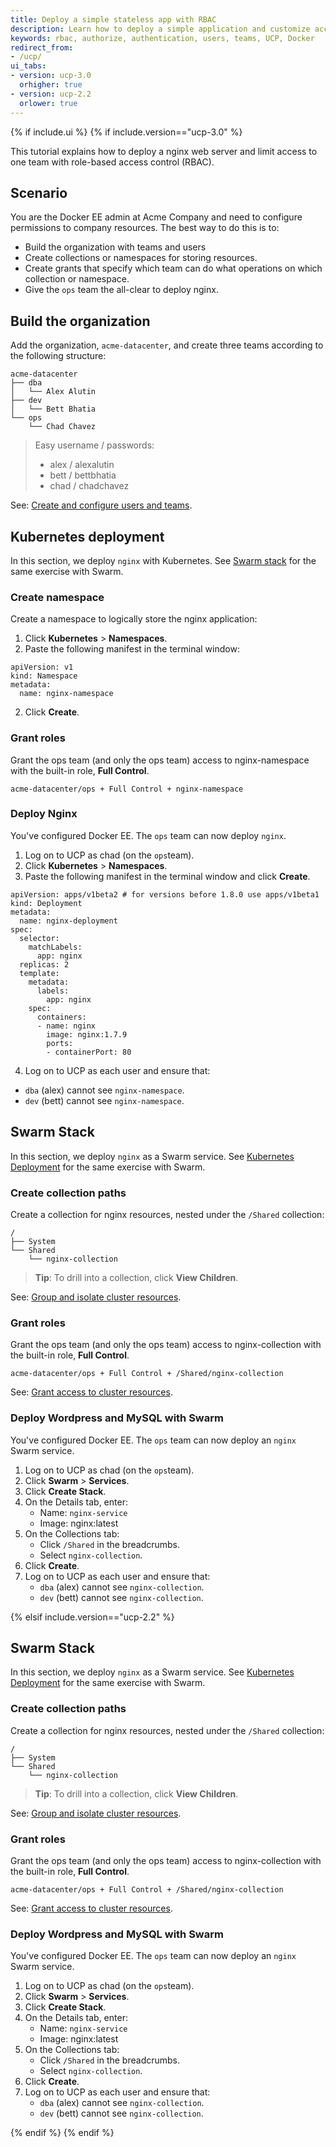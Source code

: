 ```yaml
---
title: Deploy a simple stateless app with RBAC
description: Learn how to deploy a simple application and customize access to resources.
keywords: rbac, authorize, authentication, users, teams, UCP, Docker
redirect_from:
- /ucp/
ui_tabs:
- version: ucp-3.0
  orhigher: true
- version: ucp-2.2
  orlower: true
---
```


{% if include.ui %}
{% if include.version=="ucp-3.0" %}

This tutorial explains how to deploy a nginx web server and limit access to one
team with role-based access control (RBAC).

## Scenario

You are the Docker EE admin at Acme Company and need to configure permissions to
company resources. The best way to do this is to:

- Build the organization with teams and users
- Create collections or namespaces for storing resources.
- Create grants that specify which team can do what operations on which
  collection or namespace.
- Give the `ops` team the all-clear to deploy nginx.

## Build the organization

Add the organization, `acme-datacenter`, and create three teams according to the
following structure:

```
acme-datacenter
├── dba
│   └── Alex Alutin
├── dev
│   └── Bett Bhatia
└── ops
    └── Chad Chavez
```

> Easy username / passwords:
> - alex / alexalutin
> - bett / bettbhatia
> - chad / chadchavez

See: [Create and configure users and teams](./usermgmt-create-subjects.md).

## Kubernetes deployment

In this section, we deploy `nginx` with Kubernetes. See [Swarm stack](#swarm-stack)
for the same exercise with Swarm.

### Create namespace

Create a namespace to logically store the nginx application:

1. Click **Kubernetes** > **Namespaces**.
2. Paste the following manifest in the terminal window:

```
apiVersion: v1
kind: Namespace
metadata:
  name: nginx-namespace
```

2. Click **Create**.


### Grant roles

Grant the ops team (and only the ops team) access to nginx-namespace with the
built-in role, **Full Control**.

```
acme-datacenter/ops + Full Control + nginx-namespace
```

### Deploy Nginx

You've configured Docker EE. The `ops` team can now deploy `nginx`.

1. Log on to UCP as chad (on the `ops`team).
2. Click **Kubernetes** > **Namespaces**.
3. Paste the following manifest in the terminal window and click **Create**.

```
apiVersion: apps/v1beta2 # for versions before 1.8.0 use apps/v1beta1
kind: Deployment
metadata:
  name: nginx-deployment
spec:
  selector:
    matchLabels:
      app: nginx
  replicas: 2
  template:
    metadata:
      labels:
        app: nginx
    spec:
      containers:
      - name: nginx
        image: nginx:1.7.9
        ports:
        - containerPort: 80
```

4. Log on to UCP as each user and ensure that:
- `dba` (alex) cannot see `nginx-namespace`.
- `dev` (bett) cannot see `nginx-namespace`.


## Swarm Stack

In this section, we deploy `nginx` as a Swarm service. See [Kubernetes Deployment](#kubernetes-deployment)
for the same exercise with Swarm.

### Create collection paths

Create a collection for nginx resources, nested under the `/Shared` collection:

```
/
├── System
└── Shared
    └── nginx-collection
```

> **Tip**: To drill into a collection, click **View Children**.

See: [Group and isolate cluster resources](./resources-group-resources.md).

### Grant roles

Grant the ops team (and only the ops team) access to nginx-collection with the
built-in role, **Full Control**.

```
acme-datacenter/ops + Full Control + /Shared/nginx-collection
```

See: [Grant access to cluster resources](./usermgmt-grant-permissions.md).

### Deploy Wordpress and MySQL with Swarm

You've configured Docker EE. The `ops` team can now deploy an `nginx` Swarm
service.

1. Log on to UCP as chad (on the `ops`team).
2. Click **Swarm** > **Services**.
3. Click **Create Stack**.
4. On the Details tab, enter:
   - Name: `nginx-service`
   - Image: nginx:latest
4. On the Collections tab:
   - Click `/Shared` in the breadcrumbs.
   - Select `nginx-collection`.
5. Click **Create**.
6. Log on to UCP as each user and ensure that:
   - `dba` (alex) cannot see `nginx-collection`.
   - `dev` (bett) cannot see `nginx-collection`.


{% elsif include.version=="ucp-2.2" %}

## Swarm Stack

In this section, we deploy `nginx` as a Swarm service. See [Kubernetes Deployment](#kubernetes-deployment)
for the same exercise with Swarm.

### Create collection paths

Create a collection for nginx resources, nested under the `/Shared` collection:

```
/
├── System
└── Shared
    └── nginx-collection
```

> **Tip**: To drill into a collection, click **View Children**.

See: [Group and isolate cluster resources](./resources-group-resources.md).

### Grant roles

Grant the ops team (and only the ops team) access to nginx-collection with the
built-in role, **Full Control**.

```
acme-datacenter/ops + Full Control + /Shared/nginx-collection
```

See: [Grant access to cluster resources](./usermgmt-grant-permissions.md).

### Deploy Wordpress and MySQL with Swarm

You've configured Docker EE. The `ops` team can now deploy an `nginx` Swarm
service.

1. Log on to UCP as chad (on the `ops`team).
2. Click **Swarm** > **Services**.
3. Click **Create Stack**.
4. On the Details tab, enter:
   - Name: `nginx-service`
   - Image: nginx:latest
4. On the Collections tab:
   - Click `/Shared` in the breadcrumbs.
   - Select `nginx-collection`.
5. Click **Create**.
6. Log on to UCP as each user and ensure that:
   - `dba` (alex) cannot see `nginx-collection`.
   - `dev` (bett) cannot see `nginx-collection`.

{% endif %}
{% endif %}
